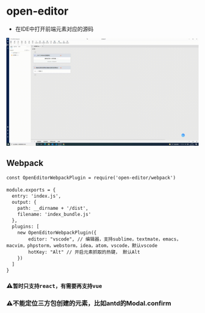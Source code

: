 # open-editor

* 在IDE中打开前端元素对应的源码

![](./20220225_151400.gif)

## Webpack

```
const OpenEditorWebpackPlugin = require('open-editor/webpack')

module.exports = {
  entry: 'index.js',
  output: {
    path: __dirname + '/dist',
    filename: 'index_bundle.js'
  },
  plugins: [
    new OpenEditorWebpackPlugin({
        editor: "vscode", // 编辑器，支持sublime，textmate，emacs，macvim，phpstorm，webstorm，idea，atom，vscode，默认vscode
        hotKey: "Alt" // 开启元素抓取的热键， 默认Alt
    })
  ]
}
```
### ⚠️`暂时只支持react，有需要再支持vue`
### ⚠️不能定位三方包创建的元素，比如antd的Modal.confirm
